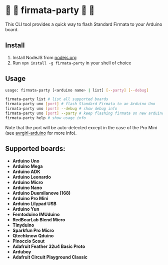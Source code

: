 # :balloon: :tada: firmata-party :tada: :balloon:

This CLI tool provides a quick way to flash Standard Firmata to your Arduino board.

## Install

1. Install NodeJS from [nodejs.org](http://nodejs.org)
2. Run `npm install -g firmata-party` in your shell of choice

## Usage

```bash
usage: firmata-party [<arduino name> | list] [--party] [--debug]

firmata-party list # list all supported boards
firmata-party uno [port] # flash Standard Firmata to an Arduino Uno
firmata-party uno [port] --debug # show debug info
firmata-party uno [port] --party # keep flashing firmata on new arduinos until you quit the program with ctrl+c!
firmata-party help # show usage info
```

Note that the port will be auto-detected except in the case of the Pro Mini (see [avrgirl-arduino](https://github.com/noopkat/avrgirl-arduino) for more info).

## Supported boards:

+ **Arduino Uno**
+ **Arduino Mega**
+ **Arduino ADK**
+ **Arduino Leonardo**
+ **Arduino Micro**
+ **Arduino Nano**
+ **Arduino Duemilanove (168)**
+ **Arduino Pro Mini**
+ **Arduino Lilypad USB**
+ **Arduino Yun**
+ **Femtoduino IMUduino**
+ **RedBearLab Blend Micro**
+ **Tinyduino**
+ **Sparkfun Pro Micro**
+ **Qtechknow Qduino**
+ **Pinoccio Scout**
+ **Adafruit Feather 32u4 Basic Proto**
+ **Arduboy**
+ **Adafruit Circuit Playground Classic**
